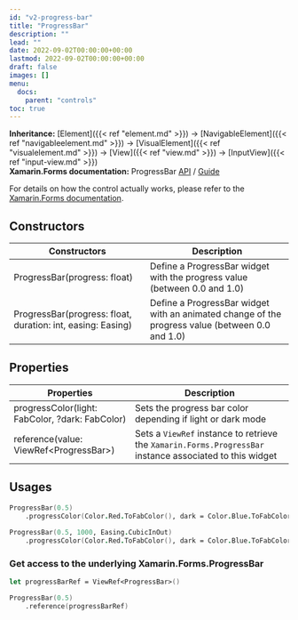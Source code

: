 ```yaml
---
id: "v2-progress-bar"
title: "ProgressBar"
description: ""
lead: ""
date: 2022-09-02T00:00:00+00:00
lastmod: 2022-09-02T00:00:00+00:00
draft: false
images: []
menu:
  docs:
    parent: "controls"
toc: true
---
```


**Inheritance:** [Element]({{< ref "element.md" >}}) -> [NavigableElement]({{< ref "navigableelement.md" >}}) -> [VisualElement]({{< ref "visualelement.md" >}}) -> [View]({{< ref "view.md" >}}) -> [InputView]({{< ref "input-view.md" >}})  
**Xamarin.Forms documentation:** ProgressBar [API](https://docs.microsoft.com/en-us/dotnet/api/xamarin.forms.progressbar) / [Guide](https://docs.microsoft.com/en-us/xamarin/xamarin-forms/user-interface/progressbar)

For details on how the control actually works, please refer to the [Xamarin.Forms documentation](https://docs.microsoft.com/en-us/xamarin/xamarin-forms/user-interface/progressbar).

## Constructors

| Constructors | Description |
|--|--|
| ProgressBar(progress: float) | Define a ProgressBar widget with the progress value (between 0.0 and 1.0) |
| ProgressBar(progress: float, duration: int, easing: Easing) | Define a ProgressBar widget with an animated change of the progress value (between 0.0 and 1.0) |

## Properties
| Properties | Description |
|--|--|
| progressColor(light: FabColor, ?dark: FabColor) | Sets the progress bar color depending if light or dark mode |
| reference(value: ViewRef&lt;ProgressBar&gt;) | Sets a `ViewRef` instance to retrieve the `Xamarin.Forms.ProgressBar` instance associated to this widget | 

## Usages

```fs
ProgressBar(0.5)
    .progressColor(Color.Red.ToFabColor(), dark = Color.Blue.ToFabColor())
    
ProgressBar(0.5, 1000, Easing.CubicInOut)
    .progressColor(Color.Red.ToFabColor(), dark = Color.Blue.ToFabColor())
```

### Get access to the underlying Xamarin.Forms.ProgressBar

```fs
let progressBarRef = ViewRef<ProgressBar>()

ProgressBar(0.5)
    .reference(progressBarRef)
```
